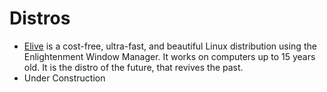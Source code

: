 # Distros
- [Elive](https://elivecd.org) is a cost-free, ultra-fast, and beautiful Linux distribution using the Enlightenment Window Manager. It works on computers up to 15 years
old. It is the distro of the future, that revives the past.
- Under Construction
